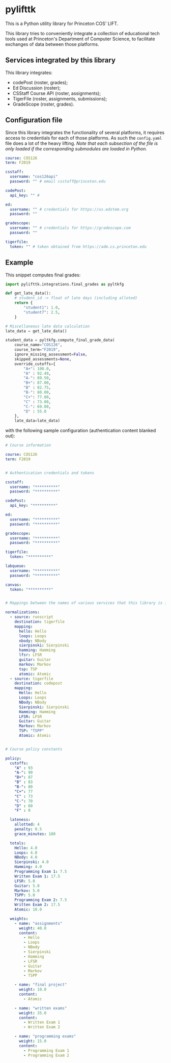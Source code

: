 # pylifttk

This is a Python utility library for Princeton COS' LIFT.

This library tries to conveniently integrate a collection of educational tech tools used at Princeton's Department of Computer Science, to facilitate exchanges of data between those platforms.


## Services integrated by this library

This library integrates:
- codePost (roster, grades);
- Ed Discussion (roster);
- CSStaff Course API (roster, assignments);
- TigerFile (roster, assignments, submissions);
- GradeScope (roster, grades).


## Configuration file

Since this library integrates the functionality of several platforms, it requires access to credentials for each of those platforms. As such the `config.yaml` file does a lot of the heavy lifting. *Note that each subsection of the file is only loaded if the corresponding submodules are loaded in Python.*

```yaml
course: COS126
term: F2019

csstaff:
  username: "cos126api"
  password: "" # email csstaff@princeton.edu

codePost:
  api_key: "" #

ed:
  username: "" # credentials for https://us.edstem.org
  password: ""

gradescope:
  username: "" # credentials for https://gradescope.com
  password: ""

tigerfile:
  token: "" # token obtained from https://adm.cs.princeton.edu
```

## Example

This snippet computes final grades:

```python
import pylifttk.integrations.final_grades as pyltkfg

def get_late_data():
    # student_id -> float of late days (including alloted)
    return {
        "student1": 1.0,
        "student7": 2.5,    
    }

# Miscellaneous late data calculation
late_data = get_late_data()

student_data = pyltkfg.compute_final_grade_data(
    course_name="COS126",
    course_term="F2019",
    ignore_missing_assessment=False,
    skipped_assessments=None,
    override_cutoffs={
        "A+": 100.0,
        "A" : 92.49,
        "A-": 89.50,
        "B+": 87.00,
        "B" : 82.75,
        "B-": 80.00,
        "C+": 77.00,
        "C" : 73.00,
        "C-": 69.00,
        "D" : 55.0
    },
    late_data=late_data)
```

with the following sample configuration (authentication content blanked out):

```yaml
# Course information

course: COS126
term: F2019


# Authentication credentials and tokens

csstaff:
  username: "**********"
  password: "**********"

codePost:
  api_key: "**********"

ed:
  username: "**********"
  password: "**********"

gradescope:
  username: "**********"
  password: "**********"

tigerfile:
  token: "**********"

labqueue:
  username: "**********"
  password: "**********"

canvas:
  token: "**********"


# Mappings between the names of various services that this library is integrating

normalizations:
  - source: runscript
    destination: tigerfile
    mapping:
      hello: Hello
      loops: Loops
      nbody: NBody
      sierpinski: Sierpinski
      hamming: Hamming
      lfsr: LFSR
      guitar: Guitar
      markov: Markov
      tsp: TSP
      atomic: Atomic
  - source: tigerfile
    destination: codepost
    mapping:
      Hello: Hello
      Loops: Loops
      NBody: NBody
      Sierpinski: Sierpinski
      Hamming: Hamming
      LFSR: LFSR
      Guitar: Guitar
      Markov: Markov
      TSP: "TSPP"
      Atomic: Atomic


# Course policy constants

policy:
  cutoffs:
    "A" : 93
    "A-": 90
    "B+": 87
    "B" : 83
    "B-": 80
    "C+": 77
    "C" : 73
    "C-": 70
    "D" : 60
    "F" : 0

  lateness:
    allotted: 4
    penalty: 0.5
    grace_minutes: 180

  totals:
    Hello: 4.0
    Loops: 4.0
    NBody: 4.0
    Sierpinski: 4.0
    Hamming: 4.0
    Programming Exam 1: 7.5
    Written Exam 1: 17.5
    LFSR: 5.0
    Guitar: 5.0
    Markov: 5.0
    TSPP: 5.0
    Programming Exam 2: 7.5
    Written Exam 2: 17.5
    Atomic: 10.0

  weights:
    - name: "assignments"
      weight: 40.0
      content:
        - Hello
        - Loops
        - NBody
        - Sierpinski
        - Hamming
        - LFSR
        - Guitar
        - Markov
        - TSPP

    - name: "final project"
      weight: 10.0
      content:
        - Atomic

    - name: "written exams"
      weight: 35.0
      content:
        - Written Exam 1
        - Written Exam 2

    - name: "programming exams"
      weight: 15.0
      content:
        - Programming Exam 1
        - Programming Exam 2
```